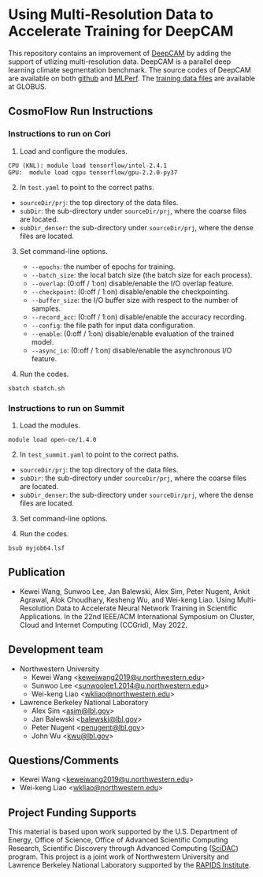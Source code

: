 # Using Multi-Resolution Data to Accelerate Training for DeepCAM
This repository contains an improvement of [DeepCAM](https://github.com/azrael417/mlperf-deepcam) by adding the support of utlizing multi-resolution data.
DeepCAM is a parallel deep learning climate segmentation benchmark. The source codes of DeepCAM are available on both [github](	
https://github.com/azrael417/mlperf-deepcam) and [MLPerf](https://mlcommons.org/en/training-hpc-10/).
The [training data files](https://app.globus.org/file-manager?origin_id=0b226e2c-4de0-11ea-971a-021304b0cca7&origin_path=%2F) are available at GLOBUS.


## CosmoFlow Run Instructions
### Instructions to run on Cori
1. Load and configure the modules.
```
CPU (KNL): module load tensorflow/intel-2.4.1
GPU:  module load cgpu tensorflow/gpu-2.2.0-py37
```
2. In `test.yaml` to point to the correct paths.
* `sourceDir/prj`: the top directory of the data files.
* `subDir`: the sub-directory under `sourceDir/prj`, where the coarse files are located.
* `subDir_denser`: the sub-directory under `sourceDir/prj`, where the dense files are located.

3. Set command-line options.
   * `--epochs`: the number of epochs for training.
   * `--batch_size`: the local batch size (the batch size for each process).
   * `--overlap`: (0:off / 1:on) disable/enable the I/O overlap feature.
   * `--checkpoint`: (0:off / 1:on) disable/enable the checkpointing.
   * `--buffer_size`: the I/O buffer size with respect to the number of samples.
   * `--record_acc`: (0:off / 1:on) disable/enable the accuracy recording.
   * `--config`: the file path for input data configuration.
   * `--enable`: (0:off / 1:on) disable/enable evaluation of the trained model.
   * `--async_io`: (0:off / 1:on) disable/enable the asynchronous I/O feature.

4. Run the codes.
```
sbatch sbatch.sh
```

### Instructions to run on Summit
1. Load the modules.
```
module load open-ce/1.4.0
```
2. In `test_summit.yaml` to point to the correct paths.
* `sourceDir/prj`: the top directory of the data files.
* `subDir`: the sub-directory under `sourceDir/prj`, where the coarse files are located.
* `subDir_denser`: the sub-directory under `sourceDir/prj`, where the dense files are located.

3. Set command-line options.

4. Run the codes.
```
bsub myjob64.lsf
```

## Publication
* Kewei Wang, Sunwoo Lee, Jan Balewski, Alex Sim, Peter Nugent, Ankit Agrawal, Alok Choudhary, Kesheng Wu, and Wei-keng Liao. Using Multi-Resolution Data to Accelerate Neural Network Training in Scientific Applications. In the 22nd IEEE/ACM International Symposium on Cluster, Cloud and Internet Computing (CCGrid), May 2022.

## Development team
  * Northwestern University
    + Kewei Wang <<keweiwang2019@u.northwestern.edu>>
    + Sunwoo Lee <<sunwoolee1.2014@u.northwestern.edu>>
    + Wei-keng Liao <<wkliao@northwestern.edu>>
  * Lawrence Berkeley National Laboratory
    + Alex Sim <<asim@lbl.gov>>
    + Jan Balewski <<balewski@lbl.gov>>
    + Peter Nugent <<penugent@lbl.gov>>
    + John Wu <<kwu@lbl.gov>>

## Questions/Comments
  * Kewei Wang <<keweiwang2019@u.northwestern.edu>>
  * Wei-keng Liao <<wkliao@northwestern.edu>>

## Project Funding Supports
This material is based upon work supported by the U.S. Department of Energy, Office of Science, Office of Advanced Scientific Computing Research, Scientific Discovery through Advanced Computing ([SciDAC](https://www.scidac.gov)) program. This project is a joint work of Northwestern University and Lawrence Berkeley National Laboratory supported by the [RAPIDS Institute](https://rapids.lbl.gov).
